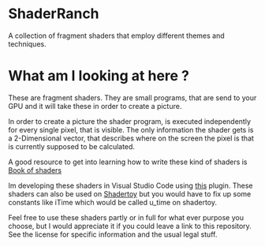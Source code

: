 # ShaderRanch
A collection of fragment shaders that employ different themes and techniques.

# What am I looking at here ?
These are fragment shaders. They are small programs, that are send to your GPU and it will take these
in order to create a picture. 

In order to create a picture the shader program, is executed independently for every single pixel, that is visible. The only information the shader gets is a 2-Dimensional vector, that describes where on the screen the pixel is that is currently supposed to be calculated.

A good resource to get into learning how to write these kind of shaders is [Book of shaders](https://thebookofshaders.com/)

Im developing these shaders in Visual Studio Code using [this](https://marketplace.visualstudio.com/items?itemName=stevensona.shader-toy) plugin. These shaders can also be used on [Shadertoy](https://www.shadertoy.com/) but you would have to fix up some constants like iTime which would be called u_time on shadertoy.

Feel free to use these shaders partly or in full for what ever purpose you choose, but I would appreciate it if you could leave a link to this repository. See the license for specific information and the usual legal stuff.


